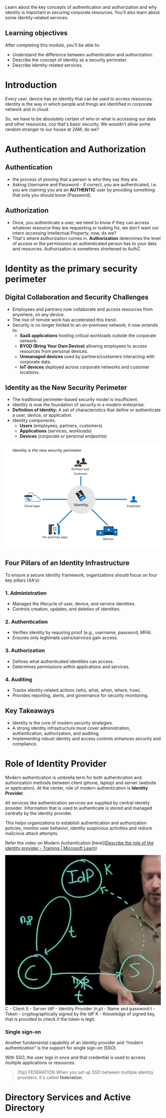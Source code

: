 
Learn about the key concepts of authentication and authorization and why identity is important in securing corporate resources. You'll also learn about some identity-related services.

## Learning objectives

After completing this module, you'll be able to:

- Understand the difference between authentication and authorization.
- Describe the concept of identity as a security perimeter.
- Describe identity-related services.

# Introduction

Every user, device has an identity that can be used to access resources. Identity is the way in which people and things are identified in corporate network and in cloud. 

So, we have to be absolutely certain of who or what is accessing our data and other resources, coz that's basic security. We wouldn't allow some random stranger to our house at 2AM, do we?

# Authentication and Authorization
## Authentication

- the process of proving that a person is who they say they are.
- Asking Username and Password - if correct, you are authenticated, i.e. you are claiming you are an **AUTHENTIC** user by providing something that only you should know (Password).
## Authorization

- Once, you authenticate a user, we need to know if they can access whatever resource they are requesting or looking for, we don't want our intern accessing Intellectual Property, now, do we?
- That's where authorization comes in. **Authorization** determines the level of access or the permissions an authenticated person has to your data and resources. Authorization is sometimes shortened to AuthZ.

# Identity as the primary security perimeter

## **Digital Collaboration and Security Challenges**  
- Employees and partners now collaborate and access resources from anywhere, on any device.  
- The rise of remote work has accelerated this trend.  
- Security is no longer limited to an on-premises network; it now extends to:  
  - **SaaS applications** hosting critical workloads outside the corporate network.  
  - **BYOD (Bring Your Own Device)** allowing employees to access resources from personal devices.  
  - **Unmanaged devices** used by partners/customers interacting with corporate data.  
  - **IoT devices** deployed across corporate networks and customer locations.  

## **Identity as the New Security Perimeter**  
- The traditional perimeter-based security model is insufficient.  
- Identity is now the foundation of security in a modern enterprise.  
- **Definition of Identity:** A set of characteristics that define or authenticate a user, device, or application.  
- Identity components:  
  - **Users** (employees, partners, customers)  
  - **Applications** (services, workloads)  
  - **Devices** (corporate or personal endpoints)  

![](../../Pasted%20image%2020250210210557.png)
## **Four Pillars of an Identity Infrastructure**  
To ensure a secure identity framework, organizations should focus on four key pillars (4A's):  

### **1. Administration**  
- Manages the lifecycle of user, device, and service identities.  
- Controls creation, updates, and deletion of identities.  

### **2. Authentication**  
- Verifies identity by requiring proof (e.g., username, password, MFA).  
- Ensures only legitimate users/services gain access.  

### **3. Authorization**  
- Defines what authenticated identities can access.  
- Determines permissions within applications and services.  

### **4. Auditing**  
- Tracks identity-related actions (who, what, when, where, how).  
- Provides reporting, alerts, and governance for security monitoring.  

## **Key Takeaways**  
- Identity is the core of modern security strategies.  
- A strong identity infrastructure must cover administration, authentication, authorization, and auditing.  
- Implementing robust identity and access controls enhances security and compliance.  

# Role of Identity Provider

Modern authentication is umbrella term for both authentication and authorization methods between client (phone, laptop) and server (website or application). At the center, role of modern authentication is **Identity Provider**.

All services like authentication services are supplied by central identity provider. Information that is used to authenticate is  stored and managed centrally by the identity provider. 

This helps organizations to establish authentication and authorization policies, monitor user behavior, identity suspicious activities and reduce malicious attack attempts.

Refer the video on Modern Authentication [here]([Describe the role of the identity provider - Training | Microsoft Learn](https://learn.microsoft.com/en-us/training/modules/describe-identity-principles-concepts/4-describe-role-identity-provider))

![](../../Pasted%20image%2020250210215223.png)
C - Client
S - Server
IdP - Identity Provider
(n,p) - Name and password
t - Token - cryptographically signed by the IdP
K - Knowledge of signed key, that is provided to check if the token is legit.

### Single sign-on

Another fundamental capability of an identity provider and “modern authentication” is the support for single sign-on (SSO). 

With SSO, the user logs in once and that credential is used to access multiple applications or resources. 

>[!tip] FEDERATION
>When you set up SSO between multiple identity providers, it's called **federation**.


# Directory Services and Active Directory


